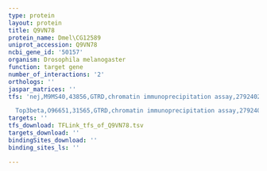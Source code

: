 ```yaml
---
type: protein
layout: protein
title: Q9VN78
protein_name: Dmel\CG12589
uniprot_accession: Q9VN78
ncbi_gene_id: '50157'
organism: Drosophila melanogaster
function: target gene
number_of_interactions: '2'
orthologs: ''
jaspar_matrices: ''
tfs: 'nej,M9MS40,43856,GTRD,chromatin immunoprecipitation assay,27924024%5Buid%5D,No

  Top3beta,O96651,31565,GTRD,chromatin immunoprecipitation assay,27924024%5Buid%5D,No'
targets: ''
tfs_download: TFLink_tfs_of_Q9VN78.tsv
targets_download: ''
bindingSites_download: ''
binding_sites_ls: ''

---
```

